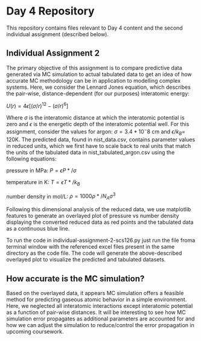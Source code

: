 # Day 4 Repository

This repository contains files relevant to Day 4 content and the second individual assignment (described below).

## Individual Assignment 2

The primary objective of this assignment is to compare predictive data generated via MC simulation to actual tabulated data to get an idea of how accurate MC methodology can be in application to modelling complex systems. Here, we consider the Lennard Jones equation, which describes the pair-wise, distance-dependent (for our purposes) interatomic energy:

$U(r) = 4\epsilon[(\sigma/r)^12 - (\sigma/r)^6]$

Where $\sigma$ is the interatomic distance at which the interatomic potential is zero and $\epsilon$ is the energetic depth of the interatomic potential well. For this assignment, consider the values for argon: $\sigma = 3.4*10^-8$ cm and $\epsilon / k_B =$ 120K. The predicted data, found in nist_data.csv, contains parameter values in reduced units, which we first have to scale back to real units that match the units of the tabulated data in nist_tabulated_argon.csv using the following equations:

pressure in MPa:  $P = \epsilon P* /\sigma$


temperature in K:  $T = \epsilon T* / k_B$

number density in mol/L:  $\rho = 1000\rho* / N_A \sigma^3$

Following this dimensional analysis of the reduced data, we use matplotlib features to generate an overlayed plot of pressure vs number density displaying the converted reduced data as red points and the tabulated data as a continuous blue line.

To run the code in individual-assignment-2-scs126.py just run the file froma terminal window with the referenced  excel files present in the same directory as the code file. The code will generate the above-described overlayed plot to visualize the predicted and tabulated datasets.


## How accurate is the MC simulation?
Based on the overlayed data, it appears MC simulation offers a feasible method for predicting gaseous atomic behavior in a simple environment. Here, we neglected all interatomic interactions except interatomic potential as a function of pair-wise distances. It will be interesting to see how MC simulation error propagates as additional parameters are accounted for and how we can adjust the simulation to reduce/control the error propagation in upcoming coursework.
